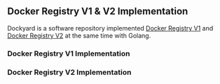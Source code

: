 ## Docker Registry V1 & V2 Implementation

Dockyard is a software repository implemented [Docker Registry V1](https://github.com/docker/docker-registry) and [Docker Registry V2](https://github.com/docker/distribution) at the same time with Golang.

### Docker Registry V1 Implementation

### Docker Registry V2 Implementation